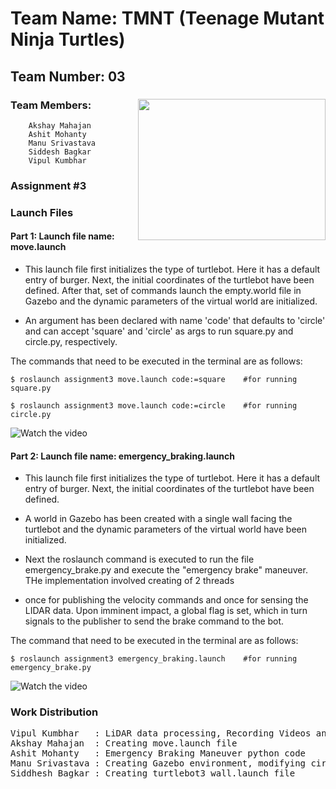 # Team Name: TMNT (Teenage Mutant Ninja Turtles)	

## Team Number: 03  
### Team Members: <img align="right" width="300" height="226" src="https://raw.githubusercontent.com/vipulkumbhar/AuE893Spring20_VipulKumbhar/master/catkin_ws/git_readme_files/ninja_turtles_PNG55.png">   	
		Akshay Mahajan 
		Ashit Mohanty  
		Manu Srivastava  
		Siddesh Bagkar  
		Vipul Kumbhar  
		  
### Assignment #3  
  
### Launch Files  
  
#### Part 1:  Launch file name: move.launch  
	
- This launch file first initializes the type of turtlebot. Here it has a default entry of burger.  Next, the initial coordinates of the turtlebot have been defined. After that, set of commands launch the empty.world file in Gazebo and the dynamic parameters of the virtual world are initialized.   
	  
- An argument has been declared with name 'code' that defaults to 'circle' and can accept 'square' and 'circle' as args to run square.py and circle.py, respectively.
	  
The commands that need to be executed in the terminal are as follows:

```
$ roslaunch assignment3 move.launch code:=square    #for running square.py
	  
$ roslaunch assignment3 move.launch code:=circle    #for running circle.py
```


![Watch the video](https://github.com/vipulkumbhar/AuE893Spring20_VipulKumbhar/blob/master/catkin_ws/git_readme_files/move.gif)
      
 
#### Part 2:  Launch file name: emergency_braking.launch
	   
- This launch file first initializes the type of turtlebot. Here it has a default entry of burger. Next, the initial coordinates of the turtlebot have been defined.  
	  
- A world in Gazebo has been created with a single wall facing the turtlebot and the dynamic parameters of the virtual world have been initialized.  
	  
- Next the roslaunch command is executed to run the file emergency_brake.py and execute the "emergency brake" maneuver. THe implementation involved creating of 2 threads  

- once for publishing the velocity commands and once for sensing the LIDAR data. Upon imminent impact, a global flag is set, which in turn signals to the publisher to send the brake command to the bot.
  
The command that need to be executed in the terminal are as follows:

``` 
$ roslaunch assignment3 emergency_braking.launch    #for running emergency_brake.py
```
 

![Watch the video](https://raw.githubusercontent.com/vipulkumbhar/AuE893Spring20_VipulKumbhar/master/catkin_ws/git_readme_files/obstacle_detection.gif)
  
    
 
### Work Distribution

<pre>
Vipul Kumbhar 	: LiDAR data processing, Recording Videos and writing README.md   
Akshay Mahajan	: Creating move.launch file  
Ashit Mohanty 	: Emergency Braking Maneuver python code  
Manu Srivastava	: Creating Gazebo environment, modifying circle.py and square.py and pushing into repo  
Siddhesh Bagkar	: Creating turtlebot3_wall.launch file  
</pre>
